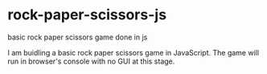 # rock-paper-scissors-js
basic rock paper scissors game done in js

I am buidling a basic rock paper scissors game in JavaScript. The game will run in browser's console with no GUI at this stage.